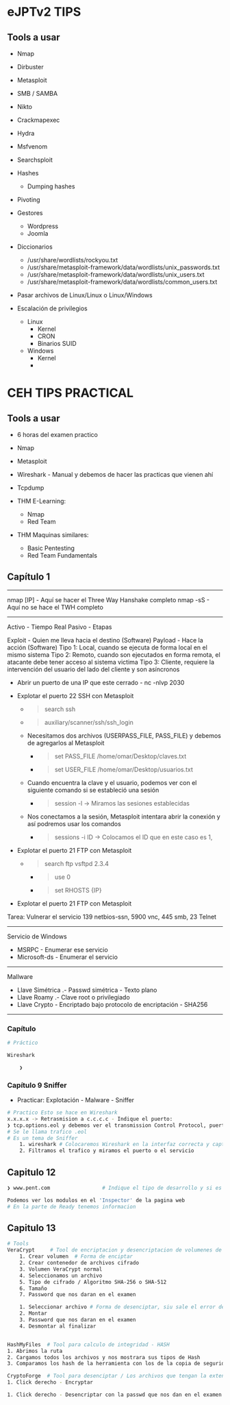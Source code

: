 # eJPTv2 TIPS

## Tools a usar 

* Nmap
* Dirbuster
* Metasploit
* SMB / SAMBA
* Nikto
* Crackmapexec
* Hydra
* Msfvenom
* Searchsploit

* Hashes 
	* Dumping hashes

* Pivoting

* Gestores 
	* Wordpress
	* Joomla

* Diccionarios
	* /usr/share/wordlists/rockyou.txt 
	* /usr/share/metasploit-framework/data/wordlists/unix_passwords.txt
	* /usr/share/metasploit-framework/data/wordlists/unix_users.txt
	* /usr/share/metasploit-framework/data/wordlists/common_users.txt

* Pasar archivos de Linux/Linux o Linux/Windows 

* Escalación de privilegios 
	* Linux 
		* Kernel 
		* CRON
		* Binarios SUID
	* Windows 
		* Kernel 
		* 

# CEH TIPS PRACTICAL
## Tools a usar 

* 6 horas del examen practico 

* Nmap 
* Metasploit
* Wireshark - Manual y debemos de hacer las practicas que vienen ahí
* Tcpdump
* THM E-Learning:
	* Nmap
	* Red Team 
* THM Maquinas similares:
	* Basic Pentesting
	* Red Team Fundamentals 

## Capítulo 1

---
nmap [IP] - Aquí se hacer el Three Way Hanshake completo
nmap -sS  - Aquí no se hace el TWH completo

----
Activo - Tiempo Real
Pasivo - Etapas 

Exploit - Quien me lleva hacia el destino (Software)
Payload - Hace la acción (Software)
	Tipo 1: Local, cuando se ejecuta de forma local en el mismo sistema
	Tipo 2: Remoto, cuando son ejecutados en forma remota, el atacante debe tener acceso al sistema victima 
	Tipo 3: Cliente, requiere la intervención del usuario del lado del cliente y son asíncronos 

* Abrir un puerto de una IP que este cerrado - nc -nlvp 2030 



* Explotar el puerto 22 SSH con Metasploit 
	* > search ssh 
	* > auxiliary/scanner/ssh/ssh_login
	* Necesitamos dos archivos (USERPASS_FILE, PASS_FILE) y debemos de agregarlos al Metasploit
		* > set PASS_FILE /home/omar/Desktop/claves.txt
		* > set USER_FILE /home/omar/Desktop/usuarios.txt
	* Cuando encuentra la clave y el usuario, podemos ver con el siguiente comando si se estableció una sesión
		* > session -l             ->      Miramos las sesiones establecidas
	* Nos conectamos a la sesión, Metasploit intentara abrir la conexión y así podremos usar los comandos 
		* > sessions -i ID       ->     Colocamos el ID que en este caso es 1,



* Explotar el puerto 21 FTP con Metasploit 
	* > search ftp vsftpd 2.3.4
		* > use 0
		* > set RHOSTS {IP}



* Explotar el puerto 21 FTP con Metasploit 

Tarea: Vulnerar el servicio 139 netbios-ssn, 5900 vnc, 445 smb, 23 Telnet

---

Servicio de Windows 
* MSRPC - Enumerar ese servicio
* Microsoft-ds - Enumerar el servicio 
----
Mallware 

* Llave Simétrica .- Passwd simétrica - Texto plano 
* Llave Roamy .- Clave root o privilegiado
* Llave Crypto - Encriptado bajo protocolo de encriptación - SHA256

---
### Capítulo

```bash 
# Práctico 

Wireshark  

	❯ 
```

### Capítulo 9 Sniffer

* Practicar: Explotación - Malware - Sniffer

```bash 
# Practico Esto se hace en Wireshark
x.x.x.x -> Retrasmision a c.c.c.c - Indique el puerto:   
❯ tcp.options.eol y debemos ver el transmission Control Protocol, puerto origen y puerto destino
# Se le llama trafico .eol
# Es un tema de Sniffer
	1. wireshark # Colocaremos Wireshark en la interfaz correcta y capturamos el trafico 
	2. Filtramos el trafico y miramos el puerto o el servicio 
```

## Capitulo 12

```bash 
❯ www.pent.com                 # Indique el tipo de desarrollo y si es susceptible a un XXS

Podemos ver los modulos en el 'Inspector' de la pagina web
# En la parte de Ready tenemos informacion 
```

## Capitulo 13

```bash 
# Tools 
VeraCrypt     # Tool de encriptacion y desencriptacion de volumenes de disco
	1. Crear volumen  # Forma de enciptar
	2. Crear contenedor de archivos cifrado
	3. Volumen VeraCrypt normal
	4. Seleccionamos un archivo 
	5. Tipo de cifrado / Algoritmo SHA-256 o SHA-512
	6. Tamaño 
	7. Password que nos daran en el examen 

	1. Seleccionar archivo # Forma de desenciptar, siu sale el error de 'Code id file' buscamos el otro archivo en la carpeta 
	2. Montar 
	3. Password que nos daran en el examen 
	4. Desmontar al finalizar 


HashMyFiles  # Tool para calculo de integridad - HASH
1. Abrimos la ruta 
2. Cargamos todos los archivos y nos mostrara sus tipos de Hash
3. Comparamos los hash de la herramienta con los de la copia de seguridad 

CryptoForge  # Tool para desenciptar / Los archivos que tengan la extencion .cfe
1. Click derecho - Encryptar 

1. Click derecho - Desencriptar con la passwd que nos dan en el examen 
```